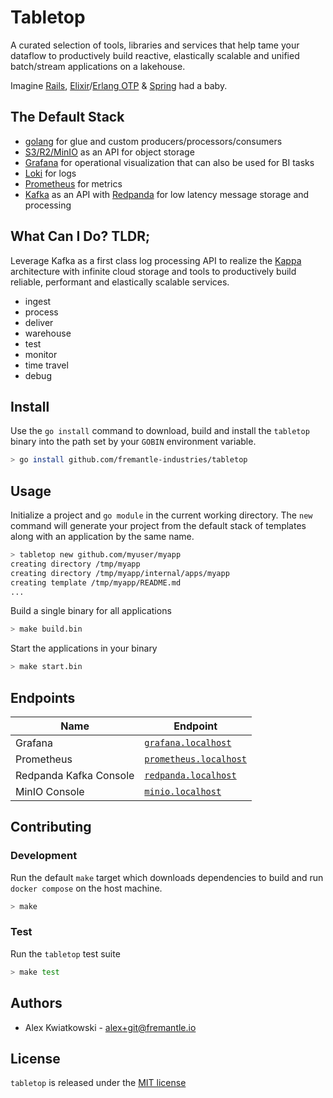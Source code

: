 # Tabletop

A curated selection of tools, libraries and services that help tame your dataflow to
productively build reactive, elastically scalable and unified batch/stream applications
on a lakehouse.

Imagine [Rails](https://rubyonrails.org), [Elixir](https://elixir-lang.org)/[Erlang OTP](https://www.erlang.org) & [Spring](https://spring.io) had a baby.

## The Default Stack

- [golang](https://go.dev) for glue and custom producers/processors/consumers
- [S3/R2/MinIO](https://en.wikipedia.org/wiki/Amazon_S3) as an API for object storage
- [Grafana](https://github.com/grafana/grafana) for operational visualization that can also be used for BI tasks
- [Loki](https://github.com/grafana/loki) for logs
- [Prometheus](https://github.com/prometheus/prometheus) for metrics
- [Kafka](https://kafka.apache.org) as an API with [Redpanda](https://redpanda.com) for low latency message storage and processing

## What Can I Do? TLDR;

Leverage Kafka as a first class log processing API to realize the [Kappa](https://milinda.pathirage.org/kappa-architecture.com)
architecture with infinite cloud storage and tools to productively build reliable, performant
and elastically scalable services.

- ingest
- process
- deliver
- warehouse
- test
- monitor
- time travel
- debug

## Install

Use the `go install` command to download, build and install the `tabletop` binary into the path
set by your `GOBIN` environment variable.

```bash
> go install github.com/fremantle-industries/tabletop
```

## Usage

Initialize a project and `go module` in the current working directory. The `new` command
will generate your project from the default stack of templates along with an application
by the same name.

```bash
> tabletop new github.com/myuser/myapp
creating directory /tmp/myapp
creating directory /tmp/myapp/internal/apps/myapp
creating template /tmp/myapp/README.md
...
```

Build a single binary for all applications

```bash
> make build.bin
```

Start the applications in your binary

```bash
> make start.bin
```

## Endpoints

| Name                       | Endpoint                                              |
| ---------------------------| ------------------------------------------------------|
| Grafana                    | [`grafana.localhost`](http://grafana.localhost)       |
| Prometheus                 | [`prometheus.localhost`](http://prometheus.localhost) |
| Redpanda Kafka Console     | [`redpanda.localhost`](http://redpanda.localhost)     |
| MinIO Console              | [`minio.localhost`](http://minio.localhost)           |

## Contributing

### Development

Run the default `make` target which downloads dependencies to build and run
`docker compose` on the host machine.

```bash
> make
```

### Test

Run the `tabletop` test suite

```bash
> make test
```

## Authors

- Alex Kwiatkowski - alex+git@fremantle.io

## License

`tabletop` is released under the [MIT license](./LICENSE.md)
